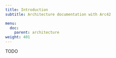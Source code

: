 ```yaml
---
title: Introduction
subtitle: Architecture documentation with Arc42

menu:
  doc:
    parent: architecture
weight: 401
---
```


TODO
